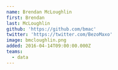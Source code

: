 ```yaml
---
name: Brendan McLoughlin
first: Brendan
last: McLoughlin
github: 'https://github.com/bmac'
twitter: 'https://twitter.com/BezoMaxo'
image: bmcloughlin.png
added: 2016-04-14T09:00:00.000Z
teams:
  - data
---
```

